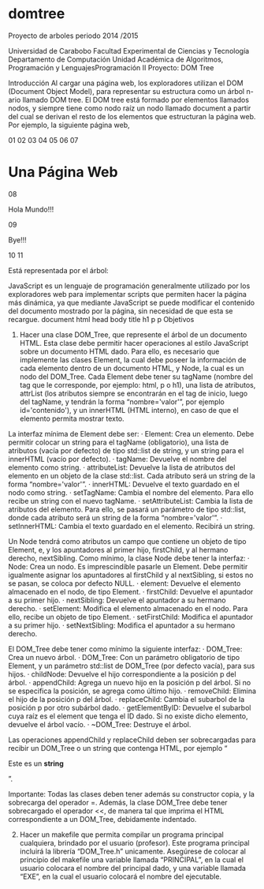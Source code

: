 # domtree
Proyecto de arboles periodo 2014 /2015

Universidad de Carabobo
Facultad Experimental de Ciencias y Tecnología
Departamento de Computación
Unidad Académica de Algoritmos, Programación y LenguajesProgramación II
                                Proyecto: DOM Tree

Introducción
Al cargar una página web, los exploradores utilizan el DOM (Document Object Model), para representar su
estructura como un árbol n-ario llamado DOM tree. El DOM tree está formado por elementos llamados nodos,
y siempre tiene como nodo raíz un nodo llamado document a partir del cual se derivan el resto de los
elementos que estructuran la página web. Por ejemplo, la siguiente página web,

01 <!doctype html>
02      <html>
03          <head>
04               <title>Ejemplo de Página Web</title>
05          </head>
06          <body>
07               <h1>Una Página Web</h1>
08               <p id="contenido">Hola Mundo!!!</p>
09               <p>Bye!!!</p>
10               </body>
11        </html>

Está representada por el árbol:

JavaScript es un lenguaje de programación generalmente utilizado por los exploradores web para
implementar scripts que permiten hacer la página más dinámica, ya que mediante JavaScript se puede
modificar el contenido del documento mostrado por la página, sin necesidad de que esta se recargue.
document
html
head body
title h1 p p
Objetivos
1. Hacer una clase DOM_Tree, que represente el árbol de un documento HTML.
Esta clase debe permitir hacer operaciones al estilo JavaScript sobre un documento HTML dado. Para ello, es
necesario que implemente las clases Element, la cual debe poseer la información de cada elemento dentro de
un documento HTML, y Node, la cual es un nodo del DOM_Tree.
Cada Element debe tener su tagName (nombre del tag que le corresponde, por ejemplo: html, p o h1), una
lista de atributos, attrList (los atributos siempre se encontrarán en el tag de inicio, luego del tagName, y
tendrán la forma “nombre='valor'”, por ejemplo id='contenido'), y un innerHTML (HTML interno), en caso de
que el elemento permita mostrar texto.

La interfaz mínima de Element debe ser:
· Element: Crea un elemento. Debe permitir colocar un string para el tagName (obligatorio), una lista de
atributos (vacía por defecto) de tipo std::list de string, y un string para el innerHTML (vacío por defecto).
· tagName: Devuelve el nombre del elemento como string.
· attributeList: Devuelve la lista de atributos del elemento en un objeto de la clase std::list. Cada atributo
será un string de la forma “nombre='valor'”.
· innerHTML: Devuelve el texto guardado en el nodo como string.
· setTagName: Cambia el nombre del elemento. Para ello recibe un string con el nuevo tagName.
· setAttributeList: Cambia la lista de atributos del elemento. Para ello, se pasará un parámetro de tipo
std::list, donde cada atributo será un string de la forma “nombre='valor'”.
· setInnerHTML: Cambia el texto guardado en el elemento. Recibirá un string.

Un Node tendrá como atributos un campo que contiene un objeto de tipo Element, e, y los apuntadores al
primer hijo, firstChild, y al hermano derecho, nextSibling. Como mínimo, la clase Node debe tener la interfaz:
· Node: Crea un nodo. Es imprescindible pasarle un Element. Debe permitir igualmente asignar los
apuntadores al firstChild y al nextSibling, si estos no se pasan, se coloca por defecto NULL.
· element: Devuelve el elemento almacenado en el nodo, de tipo Element.
· firstChild: Devuelve el apuntador a su primer hijo.
· nextSibling: Devuelve el apuntador a su hermano derecho.
· setElement: Modifica el elemento almacenado en el nodo. Para ello, recibe un objeto de tipo Element.
· setFirstChild: Modifica el apuntador a su primer hijo.
· setNextSibling: Modifica el apuntador a su hermano derecho.

El DOM_Tree debe tener como mínimo la siguiente interfaz:
· DOM_Tree: Crea un nuevo árbol.
· DOM_Tree: Con un parámetro obligatorio de tipo Element, y un parámetro std::list de DOM_Tree (por
defecto vacía), para sus hijos.
· childNode: Devuelve el hijo correspondiente a la posición p del árbol.
· appendChild: Agrega un nuevo hijo en la posición p del árbol. Si no se especifica la posición, se agrega
como último hijo.
· removeChild: Elimina el hijo de la posición p del árbol.
· replaceChild: Cambia el subarbol de la posición p por otro subárbol dado.
· getElementByID: Devuelve el subarbol cuya raíz es el element que tenga el ID dado. Si no existe dicho
elemento, devuelve el árbol vacío.
· ~DOM_Tree: Destruye el árbol.

Las operaciones appendChild y replaceChild deben ser sobrecargadas para recibir un DOM_Tree o un string
que contenga HTML, por ejemplo “<p>Este es un <b>string</b></p>”.

Importante: Todas las clases deben tener además su constructor copia, y la sobrecarga del operador =.
Además, la clase DOM_Tree debe tener sobrecargado el operador <<, de manera tal que imprima el HTML
correspondiente a un DOM_Tree, debidamente indentado.

2. Hacer un makefile que permita compilar un programa principal cualquiera, brindado por el usuario
(profesor).
Este programa principal incluirá la librería “DOM_Tree.h” unicamente. Asegúrese de colocar al principio del
makefile una variable llamada “PRINCIPAL”, en la cual el usuario colocara el nombre del principal dado, y una
variable llamada “EXE”, en la cual el usuario colocará el nombre del ejecutable.
